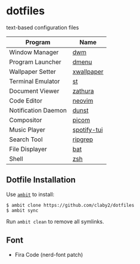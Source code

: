 # dotfiles

text-based configuration files

| Program             | Name                                                                                |
|---------------------|------------------------------------------------------------------------------------ |
| Window Manager      | [dwm](https://github.com/claby2/dwm)                                                |
| Program Launcher    | [dmenu](https://tools.suckless.org/dmenu/)                                          |
| Wallpaper Setter    | [xwallpaper](https://github.com/stoeckmann/xwallpaper)                              |
| Terminal Emulator   | [st](https://github.com/claby2/st)                                                  |
| Document Viewer     | [zathura](https://pwmt.org/projects/zathura/)                                       |
| Code Editor         | [neovim](https://github.com/neovim/neovim)                                          |
| Notification Daemon | [dunst](https://github.com/dunst-project/dunst)                                     |
| Compositor          | [picom](https://github.com/jonaburg/picom)                                          |
| Music Player        | [spotify-tui](https://github.com/Rigellute/spotify-tui)                             |
| Search Tool         | [ripgrep](https://github.com/BurntSushi/ripgrep)                                    |
| File Displayer      | [bat](https://github.com/sharkdp/bat)                                               |
| Shell               | [zsh](https://wiki.archlinux.org/index.php/Zsh)                                     |

## Dotfile Installation

Use [`ambit`](https://github.com/plamorg/ambit) to install:

    $ ambit clone https://github.com/claby2/dotfiles
    $ ambit sync

Run `ambit clean` to remove all symlinks.

## Font

*   Fira Code (nerd-font patch)
